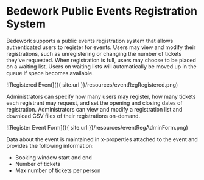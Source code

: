 # Bedework Public Events Registration System

Bedework supports a public events registration system that allows authenticated users to register for events. Users may view and modify their registrations, such as unregistering or changing the number of tickets they've requested. When registration is full, users may choose to be placed on a waiting list. Users on waiting lists will automatically be moved up in the queue if space becomes available.

![Registered Event]({{ site.url }}/resources/eventRegRegistered.png)

Administrators can specify how many users may register, how many tickets each registrant may request, and set the opening and closing dates of registration.  Administrators can view and modify a registration list and download CSV files of their registrations on-demand.

![Register Event Form]({{ site.url }}/resources/eventRegAdminForm.png)

Data about the event is maintained in x-properties attached to the event and provides the following information:

  * Booking window start and end
  * Number of tickets
  * Max number of tickets per person


